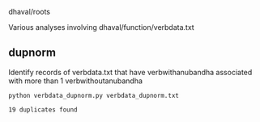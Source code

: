 
dhaval/roots

Various analyses involving dhaval/function/verbdata.txt

## dupnorm

   Identify records of verbdata.txt that have
   verbwithanubandha associated with more than 1 verbwithoutanubandha

```
python verbdata_dupnorm.py verbdata_dupnorm.txt

19 duplicates found
```
